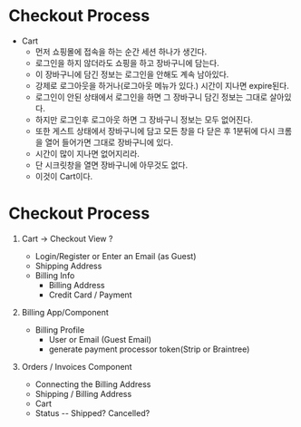 # Checkout Process

- Cart
    - 먼저 쇼핑몰에 접속을 하는 순간 세션 하나가 생긴다.
    - 로그인을 하지 않더라도 쇼핑을 하고 장바구니에 담는다.
    - 이 장바구니에 담긴 정보는 로그인을 안해도 계속 남아있다.
    - 강제로 로그아웃을 하거나(로그아웃 메뉴가 있다.) 시간이 지나면 expire된다.
    - 로그인이 안된 상태에서 로그인을 하면 그 장바구니 담긴 정보는 그대로 살아있다.
    - 하지만 로그인후 로그아웃 하면 그 장바구니 정보는 모두 없어진다.
    - 또한 게스트 상태에서 장바구니에 담고 모든 창을 다 닫은 후 1분뒤에 다시 크롬을 열어 들어가면 그대로 장바구니에 있다.
    - 시간이 많이 지나면 없어지리라.
    - 단 시크릿창을 열면 장바구니에 아무것도 없다.
    - 이것이 Cart이다.   

# Checkout Process

1. Cart -> Checkout View
    ?
    - Login/Register or Enter an Email (as Guest)
    - Shipping Address
    - Billing Info
        - Billing Address
        - Credit Card / Payment

2. Billing App/Component
    - Billing Profile
        - User or Email (Guest Email)
        - generate payment processor token(Strip or Braintree)

3. Orders / Invoices Component
    - Connecting the Billing Address
    - Shipping / Billing Address
    - Cart
    - Status -- Shipped? Cancelled?